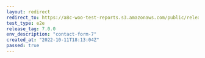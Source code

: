 ```yaml
---
layout: redirect
redirect_to: https://a8c-woo-test-reports.s3.amazonaws.com/public/release/7.0.0/contact-form-7/e2e/index.html
test_type: e2e
release_tag: 7.0.0
env_description: "contact-form-7"
created_at: "2022-10-11T18:13:04Z"
passed: true
---
```


